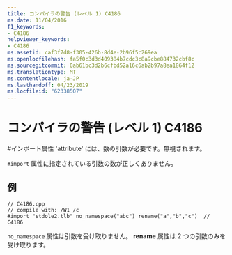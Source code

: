 ```yaml
---
title: コンパイラの警告 (レベル 1) C4186
ms.date: 11/04/2016
f1_keywords:
- C4186
helpviewer_keywords:
- C4186
ms.assetid: caf3f7d8-f305-426b-8d4e-2b96f5c269ea
ms.openlocfilehash: fa5f0c3d3d409384b7cdc3c8a9cbe884732cbf8c
ms.sourcegitcommit: 0ab61bc3d2b6cfbd52a16c6ab2b97a8ea1864f12
ms.translationtype: MT
ms.contentlocale: ja-JP
ms.lasthandoff: 04/23/2019
ms.locfileid: "62338507"
---
```

# <a name="compiler-warning-level-1-c4186"></a>コンパイラの警告 (レベル 1) C4186

\#インポート属性 'attribute' には、数の引数が必要です。無視されます。

`#import` 属性に指定されている引数の数が正しくありません。

## <a name="example"></a>例

```
// C4186.cpp
// compile with: /W1 /c
#import "stdole2.tlb" no_namespace("abc") rename("a","b","c")  // C4186
```

`no_namespace` 属性は引数を受け取りません。 **rename** 属性は 2 つの引数のみを受け取ります。